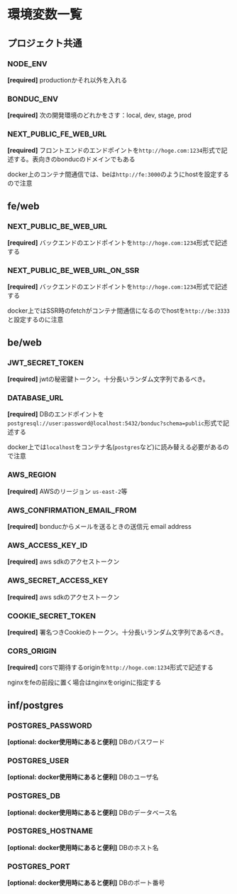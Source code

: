 # 環境変数一覧

## プロジェクト共通

### NODE_ENV
__[required]__ productionかそれ以外を入れる

### BONDUC_ENV
__[required]__ 次の開発環境のどれかをさす：local, dev, stage, prod

### NEXT_PUBLIC_FE_WEB_URL
__[required]__ フロントエンドのエンドポイントを```http://hoge.com:1234```形式で記述する。表向きのbonducのドメインでもある

docker上のコンテナ間通信では、beは```http://fe:3000```のようにhostを設定するので注意

## fe/web

### NEXT_PUBLIC_BE_WEB_URL
__[required]__ バックエンドのエンドポイントを```http://hoge.com:1234```形式で記述する

### NEXT_PUBLIC_BE_WEB_URL_ON_SSR
__[required]__ バックエンドのエンドポイントを```http://hoge.com:1234```形式で記述する

docker上ではSSR時のfetchがコンテナ間通信になるのでhostを```http://be:3333```と設定するのに注意

## be/web

### JWT_SECRET_TOKEN
__[required]__ jwtの秘密鍵トークン。十分長いランダム文字列であるべき。

### DATABASE_URL
__[required]__ DBのエンドポイントを```postgresql://user:password@localhost:5432/bonduc?schema=public```形式で記述する

docker上では```localhost```をコンテナ名(```postgres```など)に読み替える必要があるので注意

### AWS_REGION
__[required]__ AWSのリージョン ```us-east-2```等

### AWS_CONFIRMATION_EMAIL_FROM
__[required]__ bonducからメールを送るときの送信元 email address

### AWS_ACCESS_KEY_ID
__[required]__ aws sdkのアクセストークン

### AWS_SECRET_ACCESS_KEY
__[required]__ aws sdkのアクセストークン

### COOKIE_SECRET_TOKEN
__[required]__ 署名つきCookieのトークン。十分長いランダム文字列であるべき。

### CORS_ORIGIN
__[required]__ corsで期待するoriginを```http://hoge.com:1234```形式で記述する

nginxをfeの前段に置く場合はnginxをoriginに指定する

## inf/postgres

### POSTGRES_PASSWORD
__[optional: docker使用時にあると便利]__ DBのパスワード
  
### POSTGRES_USER
__[optional: docker使用時にあると便利]__ DBのユーザ名
  
### POSTGRES_DB
__[optional: docker使用時にあると便利]__ DBのデータベース名

### POSTGRES_HOSTNAME
__[optional: docker使用時にあると便利]__ DBのホスト名

### POSTGRES_PORT
__[optional: docker使用時にあると便利]__ DBのポート番号
